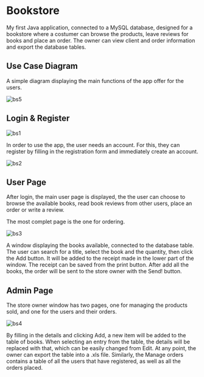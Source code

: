 # Bookstore
My first Java application, connected to a MySQL database, designed for a bookstore where a costumer can browse the products, leave reviews for books and place an order. The owner can view client and order information and export the database tables.


## Use Case Diagram

A simple diagram displaying the main functions of the app offer for the users.


![bs5](https://user-images.githubusercontent.com/127431550/233774616-86f91dda-7cdd-469f-9080-aebbaf3bc1b4.png)


## Login & Register


![bs1](https://user-images.githubusercontent.com/127431550/233771449-18980526-61db-449d-997e-7ca0cfa399ce.png)


In order to use the app, the user needs an account. For this, they can register by filling in the registration form and immediately create an account. 


![bs2](https://user-images.githubusercontent.com/127431550/233771452-1070667c-a39d-408c-b692-71e725fae93c.png)


## User Page

After login, the main user page is displayed, the the user can choose to browse the available books, read book reviews from other users, place an order or write a review.

The most complet page is the one for ordering.


![bs3](https://user-images.githubusercontent.com/127431550/233771896-e4a1355f-df69-40f1-93f8-4be626249f7f.png)


A window displaying the books available, connected to the database table. The user can search for a title, select the book and the quantity, then click the Add button. It will be added to the receipt made in the lower part of the window. The receipt can be saved from the print button. After add all the books, the order will be sent to the store owner with the Send! button.


## Admin Page

The store owner window has two pages, one for managing the products sold, and one for the users and their orders.


![bs4](https://user-images.githubusercontent.com/127431550/233772206-90b4877b-1f75-4c93-8353-317704d69714.png)


By filling in the details and clicking Add, a new item will be added to the table of books. When selecting an entry from the table, the details will be replaced with that, which can be easily changed from Edit. At any point, the owner can export the table into a .xls file. Similarly, the Manage orders contains a table of all the users that have registered, as well as all the orders placed.

